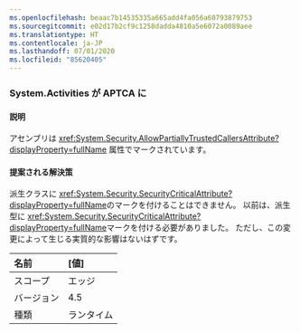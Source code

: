```yaml
---
ms.openlocfilehash: beaac7b14535335a665add4fa056a60793879753
ms.sourcegitcommit: e02d17b2cf9c1258dadda4810a5e6072a0089aee
ms.translationtype: HT
ms.contentlocale: ja-JP
ms.lasthandoff: 07/01/2020
ms.locfileid: "85620405"
---
```

### <a name="systemactivities-is-now-aptca"></a>System.Activities が APTCA に

#### <a name="details"></a>説明

アセンブリは <xref:System.Security.AllowPartiallyTrustedCallersAttribute?displayProperty=fullName> 属性でマークされています。

#### <a name="suggestion"></a>提案される解決策

派生クラスに <xref:System.Security.SecurityCriticalAttribute?displayProperty=fullName>のマークを付けることはできません。 以前は、派生型に <xref:System.Security.SecurityCriticalAttribute?displayProperty=fullName>マークを付ける必要がありました。 ただし、この変更によって生じる実質的な影響はないはずです。

| 名前    | [値]       |
|:--------|:------------|
| スコープ   |エッジ|
|バージョン|4.5|
|種類|ランタイム|
